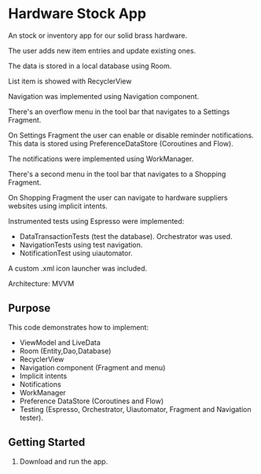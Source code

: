 Hardware Stock App
===================================

An stock or inventory app for our solid brass hardware.

The user adds new item entries and update existing ones.

The data is stored in a local database using Room.

List item is showed with RecyclerView

Navigation was implemented using Navigation component.

There's an overflow menu in the tool bar that navigates to a Settings Fragment.

On Settings Fragment the user can enable or disable reminder notifications. This data is stored using PreferenceDataStore (Coroutines and Flow).

The notifications were implemented using WorkManager.

There's a second menu in the tool bar that navigates to a Shopping Fragment.

On Shopping Fragment the user can navigate to hardware suppliers websites using implicit intents.


Instrumented tests using Espresso were implemented:

* DataTransactionTests (test the database). Orchestrator was used.
* NavigationTests using test navigation.
* NotificationTest using uiautomator.

A custom .xml icon launcher was included.

Architecture: MVVM


Purpose
--------------

This code demonstrates how to implement:

* ViewModel and LiveData
* Room (Entity,Dao,Database)
* RecyclerView
* Navigation component (Fragment and menu)
* Implicit intents
* Notifications
* WorkManager
* Preference DataStore (Coroutines and Flow)
* Testing (Espresso, Orchestrator, Uiautomator, Fragment and Navigation tester).


Getting Started
---------------

1. Download and run the app.
